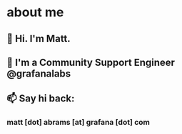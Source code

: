 # about me

## 👋 Hi. I'm Matt. 

## 💾 I'm a Community Support Engineer @grafanalabs

## 📫 Say hi back: 

### matt [dot] abrams [at] grafana [dot] com
